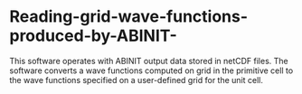 # Reading-grid-wave-functions-produced-by-ABINIT-
This software operates with ABINIT output data stored in netCDF files. The software converts a wave functions computed on grid in the primitive cell to the wave functions specified on a user-defined grid for the unit cell.
